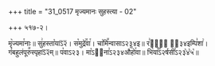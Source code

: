 +++
title = "31_0517 मृज्यमानः सुहस्त्या - 02"

+++
५१७-२।

मृ꣥ज्यमा꣯नाः॥ सु꣢हस्ता꣡याऽ᳒२᳒। स꣡मुद्रे꣢꣯वा꣯। चा꣡मि꣪न्वासाऽ२३४इ॥ र꣣या꣢᳐ ऽ᳐३४इम्पि꣣शा꣢। गं꣡बहुलंपूरु꣪स्पृहाऽ᳒२᳒म्॥ प꣡वाऽ२३। मा꣡ऽ२᳐ना꣣ऽ२३४औ꣥꣯हो꣯वा॥ भि꣡या꣰꣯ऽ२र्षसी꣣ऽ२३꣡४꣡५꣡॥